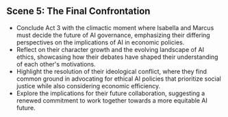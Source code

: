 ## Scene 5: The Final Confrontation
- Conclude Act 3 with the climactic moment where Isabella and Marcus must decide the future of AI governance, emphasizing their differing perspectives on the implications of AI in economic policies.
- Reflect on their character growth and the evolving landscape of AI ethics, showcasing how their debates have shaped their understanding of each other's motivations.
- Highlight the resolution of their ideological conflict, where they find common ground in advocating for ethical AI policies that prioritize social justice while also considering economic efficiency.
- Explore the implications for their future collaboration, suggesting a renewed commitment to work together towards a more equitable AI future.
